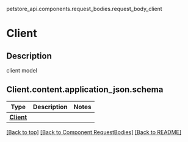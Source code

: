 petstore_api.components.request_bodies.request_body_client
# Client

## Description
client model
## <a id="request_body_clientcontentapplication_jsonschema" >Client.content.application_json.schema</a>
Type | Description  | Notes
------------- | ------------- | -------------
[**Client**](../../components/schema/client.Client.md) |  | 


[[Back to top]](#top) [[Back to Component RequestBodies]](../../../README.md#Component-RequestBodies) [[Back to README]](../../../README.md)
